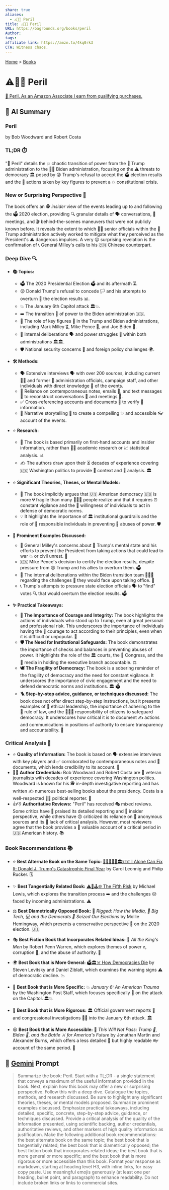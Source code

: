 ```yaml
---
share: true
aliases:
  - ⚠️😬😰 Peril
title: ⚠️😬😰 Peril
URL: https://bagrounds.org/books/peril
Author: 
tags: 
affiliate link: https://amzn.to/4kq0rk3
CTA: Witness chaos.
---
```

[Home](../index.md) > [Books](./index.md)  
# ⚠️😬😰 Peril  
[🛒 Peril. As an Amazon Associate I earn from qualifying purchases.](https://amzn.to/4kq0rk3)  
  
## 🤖 AI Summary  
### Peril  
by Bob Woodward and Robert Costa  
  
### TL;DR ⏱️  
"🚨 Peril" details the 💥 chaotic transition of power from the 👴 Trump administration to the 👨‍💼 Biden administration, focusing on the ⚠️ threats to democracy 🏛️ posed by 😡 Trump's refusal to accept the 🗳️ election results and the 🦸 actions taken by key figures to prevent a 💥 constitutional crisis.  
  
### New or Surprising Perspective 🤔  
The book offers an 🕵️ *insider* view of the events leading up to and following the 🗳️ 2020 election, providing 🔍 granular details of 🗣️ conversations, 🤝 meetings, and 🎬 behind-the-scenes maneuvers that were not publicly known before. It reveals the extent to which 👨‍💼 senior officials within the 🎺 Trump administration actively worked to mitigate what they perceived as the President's ⚠️ dangerous impulses. A very 😲 surprising revelation is the confirmation of 📞 General Milley's calls to his 🇨🇳 Chinese counterpart.  
  
### Deep Dive 🔍  
  
* **📚 Topics:**  
    * 🗳️ The 2020 Presidential Election 🗳️ and its aftermath ⏳.  
    * 😡 Donald Trump's refusal to concede 🏳️ and his attempts to overturn 🔄 the election results 📊.  
    * 💥 The January 6th Capitol attack 🏛️💥.  
    * ➡️ The transition 🤝 of power to the Biden administration 🇺🇸.  
    * 🌟 The role of key figures 🔑 in the Trump and Biden administrations, including Mark Milley 🎖️, Mike Pence 🙏, and Joe Biden 👴.  
    * 🤔 Internal deliberations 🗣️ and power struggles 💪 within both administrations 🏛️🏛️.  
    * 🛡️ National security concerns 🚨 and foreign policy challenges 🌍.  
  
* **🛠️ Methods:**  
    * 🗣️ Extensive interviews 🗣️ with over 200 sources, including current 👨‍💼 and former 👴 administration officials, campaign staff, and other individuals with direct knowledge 🧠 of the events.  
    * 📝 Reliance on contemporaneous notes, emails 📧, and text messages 📝 to reconstruct conversations 💬 and meetings 🤝.  
    * ✅ Cross-referencing accounts and documents 📁 to verify 💯 information.  
    * 📖 Narrative storytelling 📖 to create a compelling ✨ and accessible 👓 account of the events.  
  
* ⭐ **Research:**  
    * 📖 The book is based primarily on first-hand accounts and insider information, rather than 🧑‍🎓 academic research or 📈 statistical analysis. 📊  
    * ✍️ The authors draw upon their ⏳ decades of experience covering 🇺🇸 Washington politics to provide 📰 context and 🧐 analysis. 🏛️  
  
* ⭐ **Significant Theories, Theses, or Mental Models:**  
    * 📖 The book implicitly argues that 🇺🇸 American democracy 🇺🇸 is more 💔 fragile than many 🧑‍🤝‍🧑 people realize and that it requires ⏰ constant vigilance and the 🙋 willingness of individuals to act in defense of democratic norms.  
    * 💡 It highlights the importance of 🏛️ institutional guardrails and the role of 👮 responsible individuals in preventing 🚫 abuses of power. 🛡️  
  
* **📢 Prominent Examples Discussed:**  
    * 🚨 General Milley's concerns about 🧠 Trump's mental state and his efforts to prevent the President from taking actions that could lead to war 💥 or civil unrest. 🚨  
    * 🇺🇸 Mike Pence's decision to certify the election results, despite pressure from 😠 Trump and his allies to overturn them. 🗳️  
    * 🏢 The internal deliberations within the Biden transition team 👥👥👥 regarding the challenges 🤔 they would face upon taking office. 💼  
    * 📞 Trump's attempts to pressure state election officials 🗣️ to "find" votes 🔍 that would overturn the election results. 🗳️  
  
* **✨ Practical Takeaways:**  
    * **🦸 The Importance of Courage and Integrity:** The book highlights the actions of individuals who stood up to Trump, even at great personal and professional risk. This underscores the importance of individuals having the 💪 courage to act according to their principles, even when it is difficult or unpopular. 🌟  
    * **🛡️ The Need for Institutional Safeguards:** The book demonstrates the importance of checks and balances in preventing abuses of power. It highlights the role of the 🏛️ courts, the 📜 Congress, and the 📰 media in holding the executive branch accountable. ⚖️  
    * **🕊️ The Fragility of Democracy:** The book is a sobering reminder of the fragility of democracy and the need for constant vigilance. It underscores the importance of civic engagement and the need to defend democratic norms and institutions. 🏛️ 🗳️  
    * **🪜 Step-by-step advice, guidance, or techniques discussed:** The book does not offer direct step-by-step instructions, but it presents examples of 🌟 ethical leadership, the importance of adhering to the 📜 rule of law, and the 🧑‍🤝‍🧑 responsibility of citizens to safeguard democracy. It underscores how critical it is to document ✍️ actions and communications in positions of authority to ensure transparency and accountability. 🔎  
  
### Critical Analysis 🧐  
* ⭐️ **Quality of Information:** The book is based on 🗣️ extensive interviews with key players and ✅ corroborated by contemporaneous notes and 📜 documents, which lends credibility to its account. 💯  
* 👨‍💼 **Author Credentials:** Bob Woodward and Robert Costa are 👴 veteran journalists with decades of experience covering Washington politics. Woodward is known for his 🕵️ in-depth investigative reporting and has written ✍️ numerous best-selling books about the presidency. Costa is a well-respected 👨‍💼 political reporter. 📰  
* 👍👎 **Authoritative Reviews:** "Peril" has received 🎭 mixed reviews. Some critics have 🙏 praised its detailed reporting and 🔑 insider perspective, while others have 😠 criticized its reliance on 🤫 anonymous sources and its 🤔 lack of critical analysis. However, most reviewers agree that the book provides a 💎 valuable account of a critical period in 🇺🇸 American history. 📚  
  
### Book Recommendations 📚  
  
* ⭐ **Best Alternate Book on the Same Topic:** [🍊🤡🤥👹💥🏛️🇺🇸 I Alone Can Fix It: Donald J. Trump's Catastrophic Final Year](./i-alone-can-fix-it-donald-j-trumps-catastrophic-final-year.md) by Carol Leonnig and Philip Rucker. 🗓️  
  
* ✨ **Best Tangentially Related Book:** [⚠️🥴🕹️🌐 The Fifth Risk](./the-fifth-risk.md) by Michael Lewis, which explores the transition process ➡️ and the challenges 😥 faced by incoming administrations. ⚠️  
  
* ⚖️ **Best Diametrically Opposed Book:** 🚩 *Rigged: How the Media, 📰 Big Tech, 💻 and the Democrats 💙 Seized Our Elections* by Mollie Hemingway, which presents a conservative perspective 🤔 on the 2020 election. 🇺🇸  
  
* 🎭 **Best Fiction Book that Incorporates Related Ideas:** 👑 *All the King's Men* by Robert Penn Warren, which explores themes of power ✊, corruption 👿, and the abuse of authority. 🚨  
  
* 🌍 **Best Book that is More General:** [🗳️🏛️☠️ How Democracies Die](./how-democracies-die.md) by Steven Levitsky and Daniel Ziblatt, which examines the warning signs ⚠️ of democratic decline. 📉  
  
* 🔎 **Best Book that is More Specific:** 💥 *January 6: An American Trauma* by the Washington Post Staff, which focuses specifically 🎯 on the attack on the Capitol. 🏛️💥  
  
* 🧐 **Best Book that is More Rigorous:** 🏛️ Official government reports 📜 and congressional investigations 🕵️‍♂️ into the January 6th attack. 🏛️  
  
* 😃 **Best Book that is More Accessible:** 📖 *This Will Not Pass: Trump 🤡, Biden 👴, and the Battle ⚔️ for America's Future* by Jonathan Martin and Alexander Burns, which offers a less detailed 🤏 but highly readable 👓 account of the same period. 📖  
  
## 💬 [Gemini](https://gemini.google.com) Prompt  
> Summarize the book: Peril. Start with a TL;DR - a single statement that conveys a maximum of the useful information provided in the book. Next, explain how this book may offer a new or surprising perspective. Follow this with a deep dive. Catalogue the topics, methods, and research discussed. Be sure to highlight any significant theories, theses, or mental models proposed. Summarize prominent examples discussed. Emphasize practical takeaways, including detailed, specific, concrete, step-by-step advice, guidance, or techniques discussed. Provide a critical analysis of the quality of the information presented, using scientific backing, author credentials, authoritative reviews, and other markers of high quality information as justification. Make the following additional book recommendations: the best alternate book on the same topic; the best book that is tangentially related; the best book that is diametrically opposed; the best fiction book that incorporates related ideas; the best book that is more general or more specific; and the best book that is more rigorous or more accessible than this book. Format your response as markdown, starting at heading level H3, with inline links, for easy copy paste. Use meaningful emojis generously (at least one per heading, bullet point, and paragraph) to enhance readability. Do not include broken links or links to commercial sites.